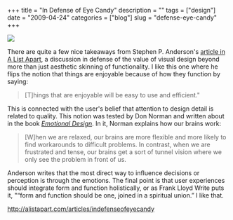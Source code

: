 +++
title = "In Defense of Eye Candy"
description = ""
tags = ["design"]
date = "2009-04-24"
categories = ["blog"]
slug = "defense-eye-candy"
+++



  <div class="notebook-screenshot"><a href="http://alistapart.com/articles/indefenseofeyecandy"><img src="http://media.konigi.com/bluga/wt49f1cf4912a1f.jpg"/></a></div><p>There are quite a few nice takeaways from Stephen P. Anderson's <a href="http://alistapart.com/articles/indefenseofeyecandy">article in A List Apart</a>, a discussion in defense of the value of visual design beyond more than just aesthetic skinning of functionality. I like this one where he flips the notion that things are enjoyable because of how they function by saying:</p>
<blockquote><p>[T]hings that are enjoyable will be easy to use and efficient."</p></blockquote>
<p>This is connected with the user's belief that attention to design detail is related to quality. This notion was tested by Don Norman and written about in the book <em><a href="http://books.google.com/books?id=h_wAbnGlOC4C&amp;printsec=frontcover&amp;dq=emotional+design#PPP13,M1">Emotional Design</a></em>. In it, Norman explains how our brains work:</p>
<blockquote><p>[W]hen we are relaxed, our brains are more flexible and more likely to find workarounds to difficult problems. In contrast, when we are frustrated and tense, our brains get a sort of tunnel vision where we only see the problem in front of us.</p></blockquote>
<p>Anderson writes that the most direct way to influence decisions or perception is through the emotions. The final point is that user experiences should integrate form and function holistically, or as Frank Lloyd Write puts it, "“form and function should be one, joined in a spiritual union.” I like that. </p>
    
  <a href="http://alistapart.com/articles/indefenseofeyecandy">http://alistapart.com/articles/indefenseofeyecandy</a>
